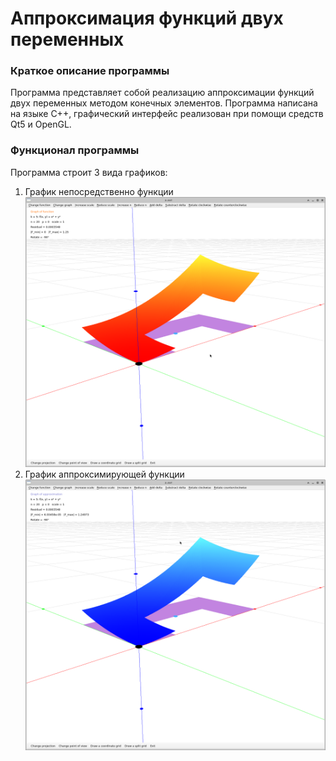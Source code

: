 # Аппроксимация функций двух переменных
### Краткое описание программы
Программа представляет собой реализацию аппроксимации функций двух переменных методом конечных элементов. Программа написана на языке C++, графический интерфейс реализован при помощи средств Qt5 и OpenGL.
### Функционал программы
Программа строит 3 вида графиков:
1. График непосредственно функции
![График функции](https://github.com/Petrofan1/Function-approximation/raw/master/Functions%20of%20two%20variables/images/func.png)
2. График аппроксимирующей функции
![График аппроксимации](https://github.com/Petrofan1/Function-approximation/raw/master/Functions%20of%20two%20variables/images/approx.png)

